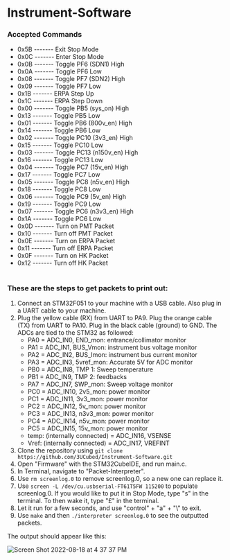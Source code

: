 # Instrument-Software

### Accepted Commands
- 0x5B ------- Exit Stop Mode
- 0x0C ------- Enter Stop Mode
- 0x0B ------- Toggle PF6 (SDN1) High
- 0x0A ------- Toggle PF6 Low
- 0x08 ------- Toggle PF7 (SDN2) High
- 0x09 ------- Toggle PF7 Low
- 0x1B ------- ERPA Step Up
- 0x1C ------- ERPA Step Down
- 0x00 ------- Toggle PB5 (sys_on) High
- 0x13 ------- Toggle PB5 Low
- 0x01 ------- Toggle PB6 (800v_en) High
- 0x14 ------- Toggle PB6 Low
- 0x02 ------- Toggle PC10 (3v3_en) High
- 0x15 ------- Toggle PC10 Low
- 0x03 ------- Toggle PC13 (n150v_en) High
- 0x16 ------- Toggle PC13 Low
- 0x04 ------- Toggle PC7 (15v_en) High
- 0x17 ------- Toggle PC7 Low
- 0x05 ------- Toggle PC8 (n5v_en) High
- 0x18 ------- Toggle PC8 Low
- 0x06 ------- Toggle PC9 (5v_en) High
- 0x19 ------- Toggle PC9 Low
- 0x07 ------- Toggle PC6 (n3v3_en) High
- 0x1A ------- Toggle PC6 Low
- 0x0D ------- Turn on PMT Packet
- 0x10 ------- Turn off PMT Packet
- 0x0E ------- Turn on ERPA Packet
- 0x11 ------- Turn off ERPA Packet
- 0x0F ------- Turn on HK Packet
- 0x12 ------- Turn off HK Packet

#


### These are the steps to get packets to print out:
  1. Connect an STM32F051 to your machine with a USB cable. Also plug in a UART cable to your machine.
  2. Plug the yellow cable (RX) from UART to PA9. Plug the orange cable (TX) from UART to PA10. Plug in the black cable (ground) to GND. The ADCs are tied      to the STM32 as followed:
		- PA0 = ADC_IN0, END_mon: entrance/collimator monitor
		- PA1 = ADC_IN1, BUS_Vmon: instrument bus voltage monitor
		- PA2 = ADC_IN2, BUS_Imon: instrument bus current monitor
		- PA3 = ADC_IN3, 5vref_mon: Accurate 5V for ADC monitor
		- PB0 = ADC_IN8, TMP 1: Sweep temperature
		- PB1 = ADC_IN9, TMP 2: feedbacks
	 	- PA7 = ADC_IN7, SWP_mon: Sweep voltage monitor
	 	- PC0 = ADC_IN10, 2v5_mon: power monitor
	 	- PC1 = ADC_IN11, 3v3_mon: power monitor
	 	- PC2 = ADC_IN12, 5v_mon: power monitor
	 	- PC3 = ADC_IN13, n3v3_mon: power monitor
	 	- PC4 = ADC_IN14, n5v_mon: power monitor
	 	- PC5 = ADC_IN15, 15v_mon: power monitor
	 	- temp: (internally connected) = ADC_IN16, VSENSE
	 	- Vref: (internally connected) = ADC_IN17, VREFINT
  3. Clone the repository using `git clone https://github.com/3UCubed/Instrument-Software.git`
  4. Open "Firmware" with the STM32CubeIDE, and run main.c.
  5. In Terminal, navigate to "Packet-Interpreter".
  6. Use `rm screenlog.0` to remove screenlog.0, so a new one can replace it.
  7. Use `screen -L /dev/cu.usbserial-FT61T5FW 115200` to populate screenlog.0. If you would like to put it in Stop Mode, type "s" in the terminal. To then wake it, type "£" in the terminal.
  8. Let it run for a few seconds, and use "control" + "a" + "\\" to exit.
  9. Use `make` and then `./interpreter screenlog.0` to see the outputted packets.

The output should appear like this:

![Screen Shot 2022-08-18 at 4 37 37 PM](https://user-images.githubusercontent.com/94400363/185490226-4144273a-c581-47ca-bd33-58f767a845b1.png)
